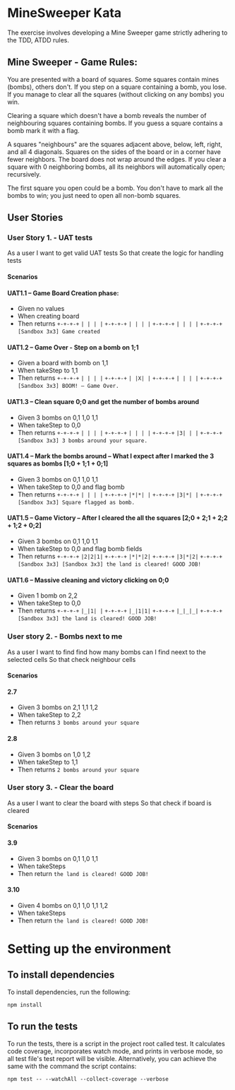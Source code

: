 # MineSweeper Kata

The exercise involves developing a Mine Sweeper game strictly adhering to the TDD, ATDD rules.

## Mine	Sweeper - Game	Rules:	

You are presented with a board of squares. Some squares contain mines (bombs), others don't. If you step on a square containing a bomb, you lose. If you manage to clear all the squares (without clicking on any bombs) you win.

Clearing a square which doesn't have a bomb reveals the number of neighbouring squares containing bombs.
If you guess a square contains a bomb mark it with a flag.

A squares "neighbours" are the squares adjacent above, below, left, right, and all 4 diagonals. Squares on the sides of the board or in a corner have fewer neighbors. The board does not wrap around the edges. If you clear a square with 0 neighboring bombs, all its neighbors will automatically open; recursively.

The first square you open could be a bomb.
You don't have to mark all the bombs to win; you just need to open all non-bomb squares.

## User Stories

### User Story 1. - UAT tests
As a user 
I want to get valid UAT tests
So that create the logic for handling tests

#### Scenarios

#### UAT1.1 – Game Board Creation phase:
 - Given no values
 - When creating board
 - Then returns
  `+-+-+-+`
  `| | | |`
  `+-+-+-+`
  `| | | |`
  `+-+-+-+`
  `| | | |`
  `+-+-+-+`
  `[Sandbox 3x3] Game created`

#### UAT1.2 – Game Over - Step on a bomb on 1;1
 - Given a board with bomb on 1,1
 - When takeStep to 1,1
 - Then returns
  `+-+-+-+`
  `| | | |`
  `+-+-+-+`
  `| |X| |`
  `+-+-+-+`
  `| | | |`
  `+-+-+-+`
  `[Sandbox 3x3] BOOM! – Game Over.`

#### UAT1.3 – Clean square 0;0 and get the number of bombs around
 - Given 3 bombs on 0,1 1,0 1,1
 - When takeStep to 0,0
 - Then returns
  `+-+-+-+`
  `| | | |`
  `+-+-+-+`
  `| | | |`
  `+-+-+-+`
  `|3| | |`
  `+-+-+-+`
  `[Sandbox 3x3] 3 bombs around your square.`

#### UAT1.4 – Mark the bombs around – What I expect after I marked the 3 squares as bombs [1;0 + 1;1 + 0;1]
 - Given 3 bombs on 0,1 1,0 1,1
 - When takeStep to 0,0 and flag bomb
 - Then returns 
  `+-+-+-+`
  `| | | |`
  `+-+-+-+`
  `|*|*| |`
  `+-+-+-+`
  `|3|*| |`
  `+-+-+-+`
  `[Sandbox 3x3] Square flagged as bomb.`

#### UAT1.5 – Game Victory – After I cleared the all the squares [2;0 + 2;1 + 2;2 + 1;2 + 0;2]
 - Given 3 bombs on 0,1 1,0 1,1
 - When takeStep to 0,0 and flag bomb fields
 - Then returns 
  `+-+-+-+`
  `|2|2|1|`
  `+-+-+-+`
  `|*|*|2|`
  `+-+-+-+`
  `|3|*|2|`
  `+-+-+-+`
  `[Sandbox 3x3] [Sandbox 3x3] the land is cleared! GOOD JOB!`

#### UAT1.6 – Massive cleaning and victory clicking on 0;0
 - Given 1 bomb on 2,2 
 - When takeStep to 0,0
 - Then returns
  `+-+-+-+`
  `|_|1| |`
  `+-+-+-+`
  `|_|1|1|`
  `+-+-+-+`
  `|_|_|_|`
  `+-+-+-+`
  `[Sandbox 3x3] the land is cleared! GOOD JOB!`

### User story 2. - Bombs next to me
As a user
I want to find find how many bombs can I find neext to the selected cells
So that check neighbour cells

#### Scenarios

#### 2.7
 - Given 3 bombs on 2,1 1,1 1,2
 - When takeStep to 2,2
 - Then returns `3 bombs around your square`

#### 2.8
 - Given 3 bombs on 1,0 1,2
 - When takeStep to 1,1
 - Then returns `2 bombs around your square`

### User story 3. - Clear the board
As a user
I want to clear the board with steps
So that check if board is cleared

#### Scenarios

#### 3.9
 - Given 3 bombs on 0,1 1,0 1,1 
 - When takeSteps
 - Then return `the land is cleared! GOOD JOB!`

#### 3.10
 - Given 4 bombs on 0,1 1,0 1,1 1,2
 - When takeSteps
 - Then return `the land is cleared! GOOD JOB!`

# Setting up the environment

## To install dependencies

To install dependencies, run the following:

```npm install```

## To run the tests

To run the tests, there is a script in the project root called test. It calculates code coverage, incorporates watch mode, and prints in verbose mode, so all test file's test report will be visible. Alternatively, you can achieve the same with the command the script contains:

```npm test -- --watchAll --collect-coverage --verbose``` 

